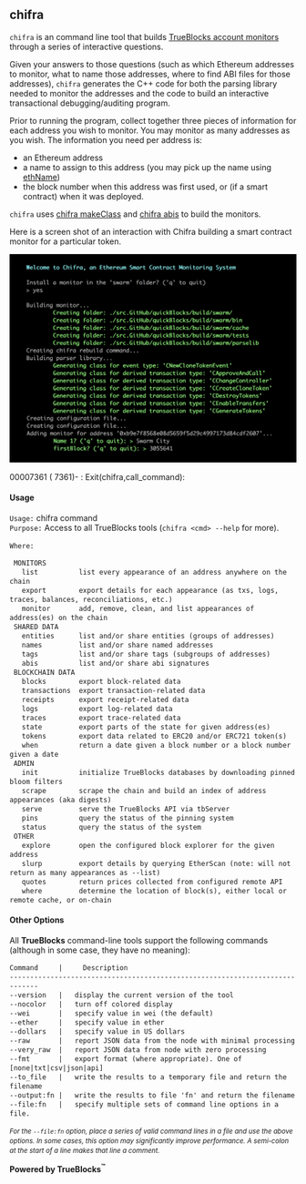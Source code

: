 ## chifra

`chifra` is an command line tool that builds [TrueBlocks account monitors](../../monitors/README.md) through a series of interactive questions.

Given your answers to those questions (such as which Ethereum addresses to monitor, what to name those addresses, where to find ABI files for those addresses), `chifra` generates the C++ code for both the parsing library needed to monitor the addresses and the code to build an interactive transactional debugging/auditing program.

Prior to running the program, collect together three pieces of information for each address you wish to monitor. You may monitor as many addresses as you wish. The information you need per address is:

- an Ethereum address
- a name to assign to this address (you may pick up the name using [ethName](../../tools/ethName/README.md))
- the block number when this address was first used, or (if a smart contract) when it was deployed.

`chifra` uses [chifra makeClass](../makeClass/README.md) and [chifra abis](../grabABI/README.md) to build the monitors.

Here is a screen shot of an interaction with Chifra building a smart contract monitor for a particular token.

<img src=docs/image.png>

00007361 (   7361)- <ERROR> : Exit(chifra,call_command): 
#### Usage

`Usage:`    chifra command  
`Purpose:`  Access to all TrueBlocks tools (`chifra <cmd> --help` for more).

`Where:`  
```
 MONITORS
   list          list every appearance of an address anywhere on the chain
   export        export details for each appearance (as txs, logs, traces, balances, reconciliations, etc.)
   monitor       add, remove, clean, and list appearances of address(es) on the chain
 SHARED DATA
   entities      list and/or share entities (groups of addresses)
   names         list and/or share named addresses
   tags          list and/or share tags (subgroups of addresses)
   abis          list and/or share abi signatures
 BLOCKCHAIN DATA
   blocks        export block-related data
   transactions  export transaction-related data
   receipts      export receipt-related data
   logs          export log-related data
   traces        export trace-related data
   state         export parts of the state for given address(es)
   tokens        export data related to ERC20 and/or ERC721 token(s)
   when          return a date given a block number or a block number given a date
 ADMIN
   init          initialize TrueBlocks databases by downloading pinned bloom filters
   scrape        scrape the chain and build an index of address appearances (aka digests)
   serve         serve the TrueBlocks API via tbServer
   pins          query the status of the pinning system
   status        query the status of the system
 OTHER
   explore       open the configured block explorer for the given address
   slurp         export details by querying EtherScan (note: will not return as many appearances as --list)
   quotes        return prices collected from configured remote API
   where         determine the location of block(s), either local or remote cache, or on-chain
```

#### Other Options

All **TrueBlocks** command-line tools support the following commands (although in some case, they have no meaning):

    Command     |     Description
    -----------------------------------------------------------------------------
    --version   |   display the current version of the tool
    --nocolor   |   turn off colored display
    --wei       |   specify value in wei (the default)
    --ether     |   specify value in ether
    --dollars   |   specify value in US dollars
    --raw       |   report JSON data from the node with minimal processing
    --very_raw  |   report JSON data from node with zero processing
    --fmt       |   export format (where appropriate). One of [none|txt|csv|json|api]
    --to_file   |   write the results to a temporary file and return the filename
    --output:fn |   write the results to file 'fn' and return the filename
    --file:fn   |   specify multiple sets of command line options in a file.

<small>*For the `--file:fn` option, place a series of valid command lines in a file and use the above options. In some cases, this option may significantly improve performance. A semi-colon at the start of a line makes that line a comment.*</small>

**Powered by TrueBlocks<sup>&trade;</sup>**


